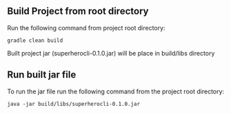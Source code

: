 Build Project from root directory
----------------------------------------------------------
Run the following command from project root directory:
    
    gradle clean build

Built project jar (superherocli-0.1.0.jar) will be place in build/libs directory


Run built jar file
----------------------------------------------------------
To run the jar file run the following command from the project root directory:

    java -jar build/libs/superherocli-0.1.0.jar
    
 